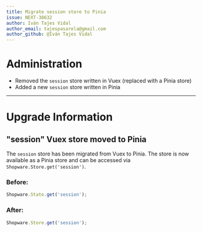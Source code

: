 ```yaml
---
title: Migrate session store to Pinia
issue: NEXT-38632
author: Iván Tajes Vidal
author_email: tajespasarela@gmail.com
author_github: @Iván Tajes Vidal
---
```

# Administration
* Removed the `session` store written in Vuex (replaced with a Pinia store)
* Added a new `session` store written in Pinia
___
# Upgrade Information

## "session" Vuex store moved to Pinia

The `session` store has been migrated from Vuex to Pinia. The store is now available as a Pinia store and can be accessed via `Shopware.Store.get('session')`.

### Before:
```js
Shopware.State.get('session');
```

### After:
```js
Shopware.Store.get('session');
```
